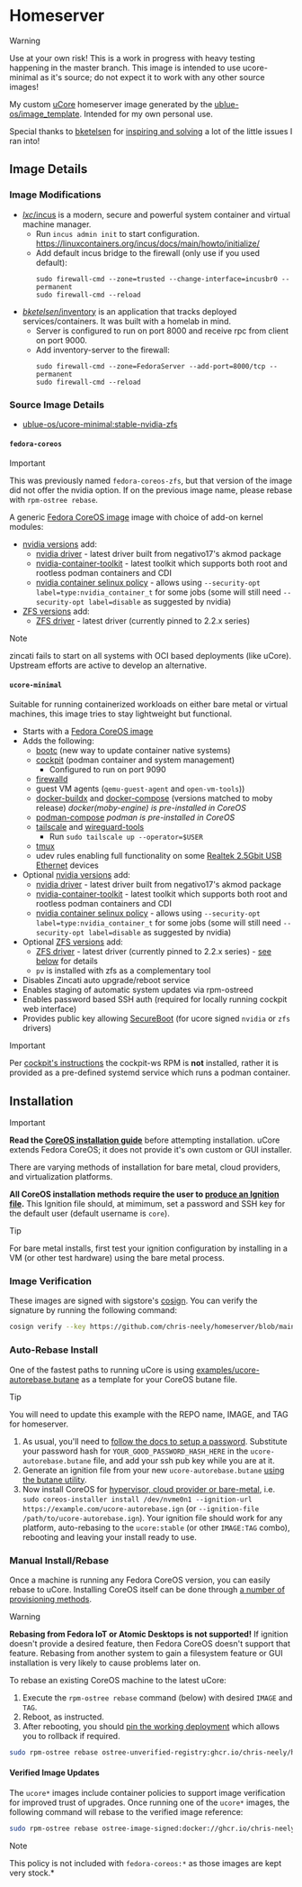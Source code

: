 # Homeserver

> [!WARNING]
> Use at your own risk! This is a work in progress with heavy testing happening in the master branch. This image is intended to use ucore-minimal as it's source; do not expect it to work with any other source images!

My custom [uCore](https://github.com/ublue-os/ucore) homeserver image generated by the [ublue-os/image_template](https://github.com/ublue-os/image-template). Intended for my own personal use.

Special thanks to [bketelsen](https://github.com/bketelsen) for [inspiring and solving](https://github.com/bketelsen/homer) a lot of the little issues I ran into!

## Image Details

### Image Modifications
- [_lxc_/incus](https://github.com/lxc/incus) is a modern, secure and powerful system container and virtual machine manager.
  - Run `incus admin init` to start configuration. https://linuxcontainers.org/incus/docs/main/howto/initialize/
  - Add default incus bridge to the firewall (only use if you used default):
    ```
    sudo firewall-cmd --zone=trusted --change-interface=incusbr0 --permanent
    sudo firewall-cmd --reload
    ```
- [_bketelsen_/inventory](https://github.com/bketelsen/inventory) is an application that tracks deployed services/containers. It was built with a homelab in mind.
  - Server is configured to run on port 8000 and receive rpc from client on port 9000.
  - Add inventory-server to the firewall:
    ```
    sudo firewall-cmd --zone=FedoraServer --add-port=8000/tcp --permanent
    sudo firewall-cmd --reload
    ```

### Source Image Details
- [ublue-os/ucore-minimal:stable-nvidia-zfs](https://github.com/ublue-os/ucore?tab=readme-ov-file#tag-matrix)

#### `fedora-coreos`

> [!IMPORTANT]
> This was previously named `fedora-coreos-zfs`, but that version of the image did not offer the nvidia option. If on the previous image name, please rebase with `rpm-ostree rebase`.

A generic [Fedora CoreOS image](https://quay.io/repository/fedora/fedora-coreos?tab=tags) image with choice of add-on kernel modules:

- [nvidia versions](#tag-matrix) add:
  - [nvidia driver](https://github.com/ublue-os/akmods) - latest driver built from negativo17's akmod package
  - [nvidia-container-toolkit](https://docs.nvidia.com/datacenter/cloud-native/container-toolkit/latest/sample-workload.html) - latest toolkit which supports both root and rootless podman containers and CDI
  - [nvidia container selinux policy](https://github.com/NVIDIA/dgx-selinux/tree/master/src/nvidia-container-selinux) - allows using `--security-opt label=type:nvidia_container_t` for some jobs (some will still need `--security-opt label=disable` as suggested by nvidia)
- [ZFS versions](#tag-matrix) add:
  - [ZFS driver](https://github.com/ublue-os/akmods) - latest driver (currently pinned to 2.2.x series)

> [!NOTE]
> zincati fails to start on all systems with OCI based deployments (like uCore). Upstream efforts are active to develop an alternative.

#### `ucore-minimal`

Suitable for running containerized workloads on either bare metal or virtual machines, this image tries to stay lightweight but functional.

- Starts with a [Fedora CoreOS image](https://quay.io/repository/fedora/fedora-coreos?tab=tags)
- Adds the following:
  - [bootc](https://github.com/containers/bootc) (new way to update container native systems)
  - [cockpit](https://cockpit-project.org) (podman container and system management)
    - Configured to run on port 9090
  - [firewalld](https://firewalld.org/)
  - guest VM agents (`qemu-guest-agent` and `open-vm-tools`))
  - [docker-buildx](https://github.com/docker/buildx) and [docker-compose](https://github.com/docker/compose) (versions matched to moby release) *docker(moby-engine) is pre-installed in CoreOS*
  - [podman-compose](https://github.com/containers/podman-compose) *podman is pre-installed in CoreOS*
  - [tailscale](https://tailscale.com) and [wireguard-tools](https://www.wireguard.com)
    - Run `sudo tailscale up --operator=$USER`
  - [tmux](https://github.com/tmux/tmux/wiki/Getting-Started)
  - udev rules enabling full functionality on some [Realtek 2.5Gbit USB Ethernet](https://github.com/wget/realtek-r8152-linux/) devices
- Optional [nvidia versions](#tag-matrix) add:
  - [nvidia driver](https://github.com/ublue-os/ucore-kmods) - latest driver built from negativo17's akmod package
  - [nvidia-container-toolkit](https://docs.nvidia.com/datacenter/cloud-native/container-toolkit/latest/sample-workload.html) - latest toolkit which supports both root and rootless podman containers and CDI
  - [nvidia container selinux policy](https://github.com/NVIDIA/dgx-selinux/tree/master/src/nvidia-container-selinux) - allows using `--security-opt label=type:nvidia_container_t` for some jobs (some will still need `--security-opt label=disable` as suggested by nvidia)
- Optional [ZFS versions](#tag-matrix) add:
  - [ZFS driver](https://github.com/ublue-os/ucore-kmods) - latest driver (currently pinned to 2.2.x series) - [see below](#zfs) for details
  - `pv` is installed with zfs as a complementary tool
- Disables Zincati auto upgrade/reboot service
- Enables staging of automatic system updates via rpm-ostreed
- Enables password based SSH auth (required for locally running cockpit web interface)
- Provides public key allowing [SecureBoot](#secureboot) (for ucore signed `nvidia` or `zfs` drivers)

> [!IMPORTANT]
> Per [cockpit's instructions](https://cockpit-project.org/running.html#coreos) the cockpit-ws RPM is **not** installed, rather it is provided as a pre-defined systemd service which runs a podman container.


## Installation

> [!IMPORTANT]
> **Read the [CoreOS installation guide](https://docs.fedoraproject.org/en-US/fedora-coreos/bare-metal/)** before attempting installation. uCore extends Fedora CoreOS; it does not provide it's own custom or GUI installer.

There are varying methods of installation for bare metal, cloud providers, and virtualization platforms.

**All CoreOS installation methods require the user to [produce an Ignition file](https://docs.fedoraproject.org/en-US/fedora-coreos/producing-ign/).** This Ignition file should, at mimimum, set a password and SSH key for the default user (default username is `core`).

> [!TIP]
> For bare metal installs, first test your ignition configuration by installing in a VM (or other test hardware) using the bare metal process.

### Image Verification

These images are signed with sigstore's [cosign](https://docs.sigstore.dev/cosign/overview/). You can verify the signature by running the following command:

```bash
cosign verify --key https://github.com/chris-neely/homeserver/blob/main/cosign.pub ghcr.io/chris-neely/homeserver:TAG
```

### Auto-Rebase Install

One of the fastest paths to running uCore is using [examples/ucore-autorebase.butane](examples/ucore-autorebase.butane) as a template for your CoreOS butane file.

> [!TIP]
> You will need to update this example with the REPO name, IMAGE, and TAG for homeserver.

1. As usual, you'll need to [follow the docs to setup a password](https://coreos.github.io/butane/examples/#using-password-authentication). Substitute your password hash for `YOUR_GOOD_PASSWORD_HASH_HERE` in the `ucore-autorebase.butane` file, and add your ssh pub key while you are at it.
1. Generate an ignition file from your new `ucore-autorebase.butane` [using the butane utility](https://coreos.github.io/butane/getting-started/).
1. Now install CoreOS for [hypervisor, cloud provider or bare-metal](https://docs.fedoraproject.org/en-US/fedora-coreos/bare-metal/), i.e. `sudo coreos-installer install /dev/nvme0n1 --ignition-url https://example.com/ucore-autorebase.ign` (or `--ignition-file /path/to/ucore-autorebase.ign`). Your ignition file should work for any platform, auto-rebasing to the `ucore:stable` (or other `IMAGE:TAG` combo), rebooting and leaving your install ready to use.

### Manual Install/Rebase

Once a machine is running any Fedora CoreOS version, you can easily rebase to uCore.  Installing CoreOS itself can be done through [a number of provisioning methods](https://docs.fedoraproject.org/en-US/fedora-coreos/bare-metal/).

> [!WARNING]
> **Rebasing from Fedora IoT or Atomic Desktops is not supported!**
> If ignition doesn't provide a desired feature, then Fedora CoreOS doesn't support that feature. Rebasing from another system to gain a filesystem feature or GUI installation is very likely to cause problems later on.

To rebase an existing CoreOS machine to the latest uCore:

1. Execute the `rpm-ostree rebase` command (below) with desired `IMAGE` and `TAG`.
1. Reboot, as instructed.
1. After rebooting, you should [pin the working deployment](https://docs.fedoraproject.org/en-US/fedora-silverblue/faq/#_how_can_i_upgrade_my_system_to_the_next_major_version_for_instance_rawhide_or_an_upcoming_fedora_release_branch_while_keeping_my_current_deployment) which allows you to rollback if required.

```bash
sudo rpm-ostree rebase ostree-unverified-registry:ghcr.io/chris-neely/homeserver:TAG
```

#### Verified Image Updates <!-- omit in toc -->

The `ucore*` images include container policies to support image verification for improved trust of upgrades. Once running one of the `ucore*` images, the following command will rebase to the verified image reference:

```bash
sudo rpm-ostree rebase ostree-image-signed:docker://ghcr.io/chris-neely/homeserver:TAG
```

> [!NOTE]
> This policy is not included with `fedora-coreos:*` as those images are kept very stock.*
